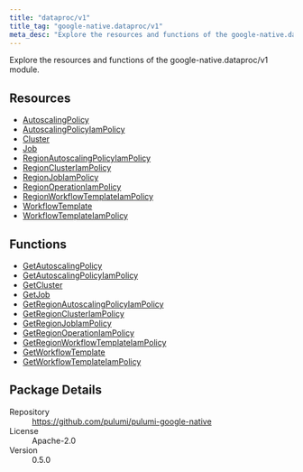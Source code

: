 ```yaml
---
title: "dataproc/v1"
title_tag: "google-native.dataproc/v1"
meta_desc: "Explore the resources and functions of the google-native.dataproc/v1 module."
---
```


<!-- WARNING: this file was generated by Pulumi Docs Generator. -->
<!-- Do not edit by hand unless you're certain you know what you are doing! -->

Explore the resources and functions of the google-native.dataproc/v1 module.

<h2 id="resources">Resources</h2>
<ul class="api">
    <li><a href="autoscalingpolicy" title="AutoscalingPolicy"><span class="symbol resource"></span>AutoscalingPolicy</a></li>
    <li><a href="autoscalingpolicyiampolicy" title="AutoscalingPolicyIamPolicy"><span class="symbol resource"></span>AutoscalingPolicyIamPolicy</a></li>
    <li><a href="cluster" title="Cluster"><span class="symbol resource"></span>Cluster</a></li>
    <li><a href="job" title="Job"><span class="symbol resource"></span>Job</a></li>
    <li><a href="regionautoscalingpolicyiampolicy" title="RegionAutoscalingPolicyIamPolicy"><span class="symbol resource"></span>RegionAutoscalingPolicyIamPolicy</a></li>
    <li><a href="regionclusteriampolicy" title="RegionClusterIamPolicy"><span class="symbol resource"></span>RegionClusterIamPolicy</a></li>
    <li><a href="regionjobiampolicy" title="RegionJobIamPolicy"><span class="symbol resource"></span>RegionJobIamPolicy</a></li>
    <li><a href="regionoperationiampolicy" title="RegionOperationIamPolicy"><span class="symbol resource"></span>RegionOperationIamPolicy</a></li>
    <li><a href="regionworkflowtemplateiampolicy" title="RegionWorkflowTemplateIamPolicy"><span class="symbol resource"></span>RegionWorkflowTemplateIamPolicy</a></li>
    <li><a href="workflowtemplate" title="WorkflowTemplate"><span class="symbol resource"></span>WorkflowTemplate</a></li>
    <li><a href="workflowtemplateiampolicy" title="WorkflowTemplateIamPolicy"><span class="symbol resource"></span>WorkflowTemplateIamPolicy</a></li>
</ul>

<h2 id="functions">Functions</h2>
<ul class="api">
    <li><a href="getautoscalingpolicy" title="GetAutoscalingPolicy"><span class="symbol function"></span>GetAutoscalingPolicy</a></li>
    <li><a href="getautoscalingpolicyiampolicy" title="GetAutoscalingPolicyIamPolicy"><span class="symbol function"></span>GetAutoscalingPolicyIamPolicy</a></li>
    <li><a href="getcluster" title="GetCluster"><span class="symbol function"></span>GetCluster</a></li>
    <li><a href="getjob" title="GetJob"><span class="symbol function"></span>GetJob</a></li>
    <li><a href="getregionautoscalingpolicyiampolicy" title="GetRegionAutoscalingPolicyIamPolicy"><span class="symbol function"></span>GetRegionAutoscalingPolicyIamPolicy</a></li>
    <li><a href="getregionclusteriampolicy" title="GetRegionClusterIamPolicy"><span class="symbol function"></span>GetRegionClusterIamPolicy</a></li>
    <li><a href="getregionjobiampolicy" title="GetRegionJobIamPolicy"><span class="symbol function"></span>GetRegionJobIamPolicy</a></li>
    <li><a href="getregionoperationiampolicy" title="GetRegionOperationIamPolicy"><span class="symbol function"></span>GetRegionOperationIamPolicy</a></li>
    <li><a href="getregionworkflowtemplateiampolicy" title="GetRegionWorkflowTemplateIamPolicy"><span class="symbol function"></span>GetRegionWorkflowTemplateIamPolicy</a></li>
    <li><a href="getworkflowtemplate" title="GetWorkflowTemplate"><span class="symbol function"></span>GetWorkflowTemplate</a></li>
    <li><a href="getworkflowtemplateiampolicy" title="GetWorkflowTemplateIamPolicy"><span class="symbol function"></span>GetWorkflowTemplateIamPolicy</a></li>
</ul>

<h2 id="package-details">Package Details</h2>
<dl class="package-details">
	<dt>Repository</dt>
	<dd><a href="https://github.com/pulumi/pulumi-google-native">https://github.com/pulumi/pulumi-google-native</a></dd>
	<dt>License</dt>
	<dd>Apache-2.0</dd>
	<dt>Version</dt>
	<dd>0.5.0</dd>
</dl>

